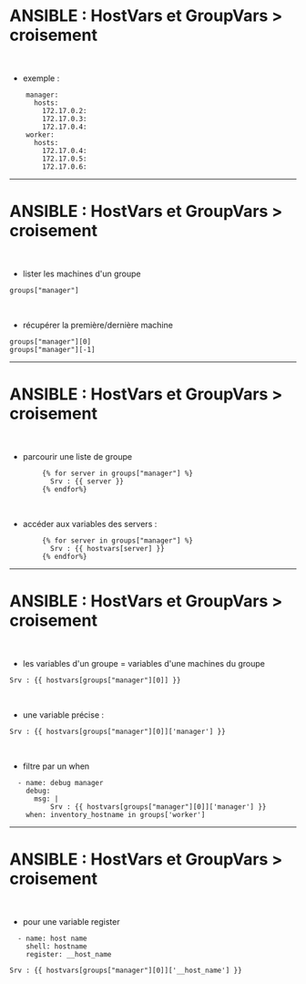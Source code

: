 

# ANSIBLE : HostVars et GroupVars > croisement


<br>

* exemple :

```
    manager:
      hosts:
        172.17.0.2:
        172.17.0.3:
        172.17.0.4:
    worker:
      hosts:
        172.17.0.4:
        172.17.0.5:
        172.17.0.6:
```

----------------------------------------------------------------------------

# ANSIBLE : HostVars et GroupVars > croisement


<br>

* lister les machines d'un groupe

```
groups["manager"]
```

<br>

* récupérer la première/dernière machine

```
groups["manager"][0]
groups["manager"][-1]
```

----------------------------------------------------------------------------

# ANSIBLE : HostVars et GroupVars > croisement

<br>

* parcourir une liste de groupe

```
        {% for server in groups["manager"] %}
          Srv : {{ server }}          
        {% endfor%}
```

<br>

* accéder aux variables des servers :

```
        {% for server in groups["manager"] %}
          Srv : {{ hostvars[server] }}          
        {% endfor%}
```

----------------------------------------------------------------------------

# ANSIBLE : HostVars et GroupVars > croisement

<br>

* les variables d'un groupe = variables d'une machines du groupe

```
Srv : {{ hostvars[groups["manager"][0]] }}
```

<br>

* une variable précise :

```
Srv : {{ hostvars[groups["manager"][0]]['manager'] }}
```

<br>

* filtre par un when

```
  - name: debug manager
    debug:
      msg: |
          Srv : {{ hostvars[groups["manager"][0]]['manager'] }}
    when: inventory_hostname in groups['worker']
```

----------------------------------------------------------------------------

# ANSIBLE : HostVars et GroupVars > croisement

<br>

* pour une variable register

```
  - name: host name
    shell: hostname
    register: __host_name

Srv : {{ hostvars[groups["manager"][0]]['__host_name'] }}
```
